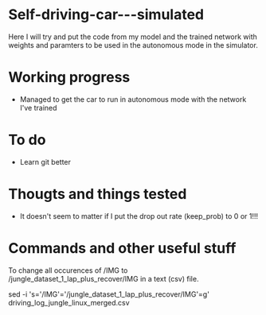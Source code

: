 # Self-driving-car---simulated

Here I will try and put the code from my model and the trained network with weights and paramters to be used in 
the autonomous mode in the simulator.

# Working progress

- Managed to get the car to run in autonomous mode with the network I've trained

# To do

- Learn git better

# Thougts and things tested

- It doesn't seem to matter if I put the drop out rate (keep_prob) to 0 or 1!!!

# Commands and other useful stuff
To change all occurences of /IMG to /jungle_dataset_1_lap_plus_recover/IMG in a text (csv) file. 

sed -i 's='/IMG'='/jungle_dataset_1_lap_plus_recover/IMG'=g' driving_log_jungle_linux_merged.csv



